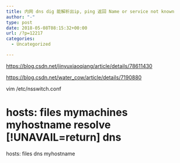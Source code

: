 ```yaml
---
title: 内网 dns dig 能解析出ip, ping 返回 Name or service not known
author: "-"
type: post
date: 2018-05-08T08:15:32+00:00
url: /?p=12217
categories:
  - Uncategorized

---
```

https://blog.csdn.net/jinyuxiaoqiang/article/details/78611430
  
https://blog.csdn.net/water_cow/article/details/7190880

vim /etc/nsswitch.conf

# hosts: files mymachines myhostname resolve [!UNAVAIL=return] dns

hosts: files dns myhostname